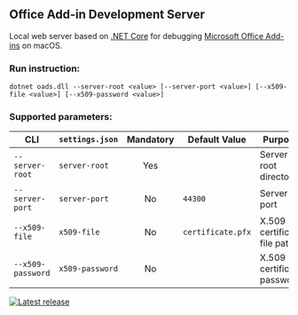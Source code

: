## Office Add-in Development Server

Local web server based on [.NET Core](https://www.microsoft.com/net/download/macos) for debugging [Microsoft Office Add-ins](https://dev.office.com/docs/add-ins/overview/office-add-ins) on macOS.

### Run instruction:

```
dotnet oads.dll --server-root <value> [--server-port <value>] [--x509-file <value>] [--x509-password <value>]
```

### Supported parameters:

CLI | `settings.json` | Mandatory | Default Value | Purpose
--- | --- | :---: | --- | ---
`--server-root` | `server-root` | Yes | | Server root directory
`--server-port` | `server-port` | No | `44300` | Server port
`--x509-file` | `x509-file` | No | `certificate.pfx` | X.509 certificate file path
`--x509-password` | `x509-password` | No | | X.509 certificate password

[![Latest release](https://img.shields.io/github/release/alexanderkozlenko/office-addin-server.svg?style=flat-square)](https://github.com/alexanderkozlenko/office-addin-server/releases)